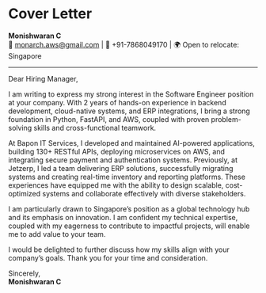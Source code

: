 # Cover Letter

**Monishwaran C**  
📧 monarch.aws@gmail.com | 📱 +91-7868049170 | 🌍 Open to relocate: Singapore  

---

Dear Hiring Manager,  

I am writing to express my strong interest in the Software Engineer position at your company. With 2 years of hands-on experience in backend development, cloud-native systems, and ERP integrations, I bring a strong foundation in Python, FastAPI, and AWS, coupled with proven problem-solving skills and cross-functional teamwork.  

At Bapon IT Services, I developed and maintained AI-powered applications, building 130+ RESTful APIs, deploying microservices on AWS, and integrating secure payment and authentication systems. Previously, at Jetzerp, I led a team delivering ERP solutions, successfully migrating systems and creating real-time inventory and reporting platforms. These experiences have equipped me with the ability to design scalable, cost-optimized systems and collaborate effectively with diverse stakeholders.  

I am particularly drawn to Singapore’s position as a global technology hub and its emphasis on innovation. I am confident my technical expertise, coupled with my eagerness to contribute to impactful projects, will enable me to add value to your team.  

I would be delighted to further discuss how my skills align with your company’s goals. Thank you for your time and consideration.  

Sincerely,  
**Monishwaran C**  
